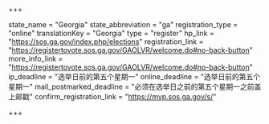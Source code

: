 +++

state_name = "Georgia"
state_abbreviation = "ga"
registration_type = "online"
translationKey = "Georgia"
type = "register"
hp_link = "https://sos.ga.gov/index.php/elections"
registration_link = "https://registertovote.sos.ga.gov/GAOLVR/welcome.do#no-back-button"
more_info_link = "https://registertovote.sos.ga.gov/GAOLVR/welcome.do#no-back-button"
ip_deadline = "选举日前的第五个星期一"
online_deadline = "选举日前的第五个星期一"
mail_postmarked_deadline = "必须在选举日之前的第五个星期一之前盖上邮戳"
confirm_registration_link = "https://mvp.sos.ga.gov/s/"

+++
